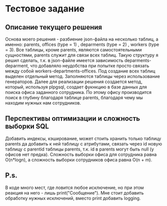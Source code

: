 # Тестовое задание
## Описание текущего решения
Основа моего решения - разбиение json-файла на несколько таблиц, а именно: parents, offices (type = 1)
, deparments (type = 2) , workers (type = 3). Все таблицы, кроме parents, являются самостоятельными 
сущностями, parents служит для связи всех таблиц. Такую структуру я решил сделать, т.к. в json-файле 
имеется зависимость deparments-deparment, что добавляло неудобства при попытке просто связать между 
собой workers-departments-offices. Под создание всех таблиц выделен отдельный метод. Заполняются таблицы
через использование генераторов. Далее для реализации решения создается метод, который, используя 
plpgsql, создает фукнкцию в базе данных для поиска офиса заданного сотрудника. По этому офису
производится поиск в глубину благодаря таблице parents, благодаря чему мы находим нужных нам сотрудников.
## Перспективы оптимизации и сложность выборки SQL
Добавить индексы, кэширование, может стоить хранить только 
таблицу parents да добавить к ней таблицу с атрибутами, связать через id новую таблицу с parentid
таблицы parents, т.к. id в parents могут быть null (у офисов нет предка).
Сложность выборки офиса для сотрудника равна O(n*logn), а сложность выборки сотрудников офиса  равна 
O(n + m).
## P.s.
В коде много мест, где ловится любое исключение, но при этом реакция на него - лишь print("Сообщение").
Мне стоит добавить обработку нужных исключений, вместо print добавить logging.
